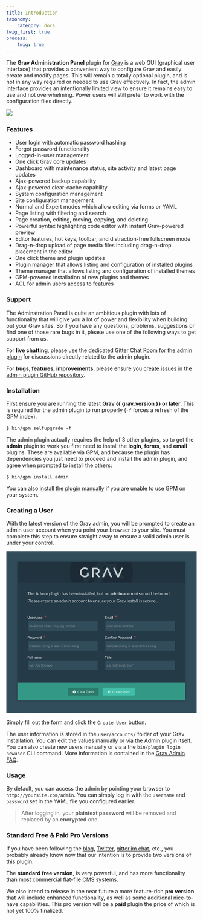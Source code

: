 ```yaml
---
title: Introduction
taxonomy:
    category: docs
twig_first: true
process:
    twig: true
---
```


The **Grav Administration Panel** plugin for [Grav](http://github.com/getgrav/grav) is a web GUI (graphical user interface) that provides a convenient way to configure Grav and easily create and modify pages.  This will remain a totally optional plugin, and is not in any way required or needed to use Grav effectively.  In fact, the admin interface provides an intentionally limited view to ensure it remains easy to use and not overwhelming.  Power users will still prefer to work with the configuration files directly.

![](admin-dashboard.png)

### Features

* User login with automatic password hashing
* Forgot password functionality
* Logged-in-user management
* One click Grav core updates
* Dashboard with maintenance status, site activity and latest page updates
* Ajax-powered backup capability
* Ajax-powered clear-cache capability
* System configuration management
* Site configuration management
* Normal and Expert modes which allow editing via forms or YAML
* Page listing with filtering and search
* Page creation, editing, moving, copying, and deleting
* Powerful syntax highlighting code editor with instant Grav-powered preview
* Editor features, hot keys, toolbar, and distraction-free fullscreen mode
* Drag-n-drop upload of page media files including drag-n-drop placement in the editor
* One click theme and plugin updates
* Plugin manager that allows listing and configuration of installed plugins
* Theme manager that allows listing and configuration of installed themes
* GPM-powered installation of new plugins and themes
* ACL for admin users access to features

### Support

The Adminstration Panel is quite an ambitious plugin with lots of functionality that will give you a lot of power and flexibility when building out your Grav sites. So if you have any questions, problems, suggestions or find one of those rare bugs in it, please use one of the following ways to get support from us.

For **live chatting**, please use the dedicated [Gitter Chat Room for the admin plugin](https://gitter.im/getgrav/grav-plugin-admin) for discussions directly related to the admin plugin.

For **bugs, features, improvements**, please ensure you [create issues in the admin plugin GitHub repository](https://github.com/getgrav/grav-plugin-admin).

### Installation

First ensure you are running the latest **Grav {{ grav_version }} or later**.  This is required for the admin plugin to run properly (`-f` forces a refresh of the GPM index).

```
$ bin/gpm selfupgrade -f
```

The admin plugin actually requires the help of 3 other plugins, so to get the **admin** plugin to work you first need to install the **login**, **forms**, and **email** plugins.  These are available via GPM, and because the plugin has dependencies you just need to proceed and install the admin plugin, and agree when prompted to install the others:

```
$ bin/gpm install admin
```

You can also [install the plugin manually](../faq#manual-installation-of-admin) if you are unable to use GPM on your system.

### Creating a User

With the latest version of the Grav admin, you will be prompted to create an admin user account when you point your browser to your site.  You must complete this step to ensure straight away to ensure a valid admin user is under your control.

![](new-user.png)

Simply fill out the form and click the `Create User` button.

The user information is stored in the `user/accounts/` folder of your Grav installation.  You can edit the values manually or via the Admin plugin itself.  You can also create new users manually or via a the `bin/plugin login newuser` CLI command.  More information is contained in the [Grav Admin FAQ](../faq#adding-and-managing-users).

### Usage

By default, you can access the admin by pointing your browser to `http://yoursite.com/admin`. You can simply log in with the `username` and `password` set in the YAML file you configured earlier.

> After logging in, your **plaintext password** will be removed and replaced by an **encrypted** one.

### Standard Free & Paid Pro Versions

If you have been following the [blog](http://getgrav.org/blog), [Twitter](https://twitter.com/getgrav), [gitter.im chat](https://gitter.im/getgrav/grav), etc., you probably already know now that our intention is to provide two versions of this plugin.

The **standard free version**, is very powerful, and has more functionality than most commercial flat-file CMS systems.

We also intend to release in the near future a more feature-rich **pro version** that will include enhanced functionality, as well as some additional nice-to-have capabilities. This pro version will be a **paid** plugin the price of which is not yet 100% finalized.
